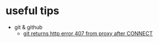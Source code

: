 # useful tips
+ git & github
    + [git returns http error 407 from proxy after CONNECT](http://stackoverflow.com/questions/24907140/git-returns-http-error-407-from-proxy-after-connect)
